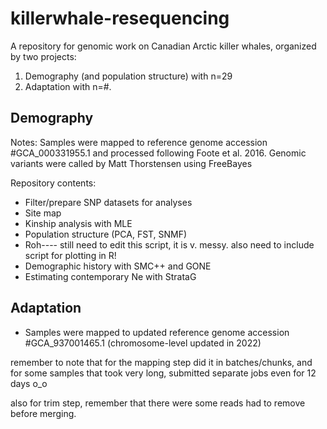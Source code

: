 # killerwhale-resequencing
A repository for genomic work on Canadian Arctic killer whales, organized by two projects: 
1. Demography (and population structure) with n=29
2. Adaptation with n=#.

## Demography
Notes: Samples were mapped to reference genome accession #GCA_000331955.1 and processed following Foote et al. 2016. Genomic variants were called by Matt Thorstensen using FreeBayes

Repository contents:
* Filter/prepare SNP datasets for analyses
* Site map
* Kinship analysis with MLE
* Population structure (PCA, FST, SNMF)
* Roh---- still need to edit this script, it is v. messy. also need to include script for plotting in R!
* Demographic history with SMC++ and GONE
* Estimating contemporary Ne with StrataG

## Adaptation
* Samples were mapped to updated reference genome accession #GCA_937001465.1 (chromosome-level updated in 2022)

remember to note that for the mapping step did it in batches/chunks, and for some samples that took very long, submitted separate jobs even for 12 days o_o

also for trim step, remember that there were some reads had to remove before merging.
